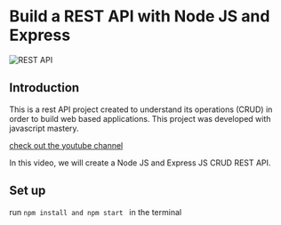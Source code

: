 # Build a REST API with Node JS and Express

![REST API](https://i.ibb.co/7GWCCbp/Screenshot-2020-07-12-at-08-30-32.png)

## Introduction
This is a rest API project created to understand its operations (CRUD) in order to build web based applications.
This project was developed with javascript mastery.

[check out the youtube channel](https://www.youtube.com/channel/UCmXmlB4-HJytD7wek0Uo97A)

In this video, we will create a Node JS and Express JS CRUD REST API.

## Set up
run ```npm install and npm start ``` in the terminal